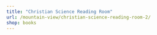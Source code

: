 ```yaml
---
title: "Christian Science Reading Room"
url: /mountain-view/christian-science-reading-room-2/
shop: books
---
```

